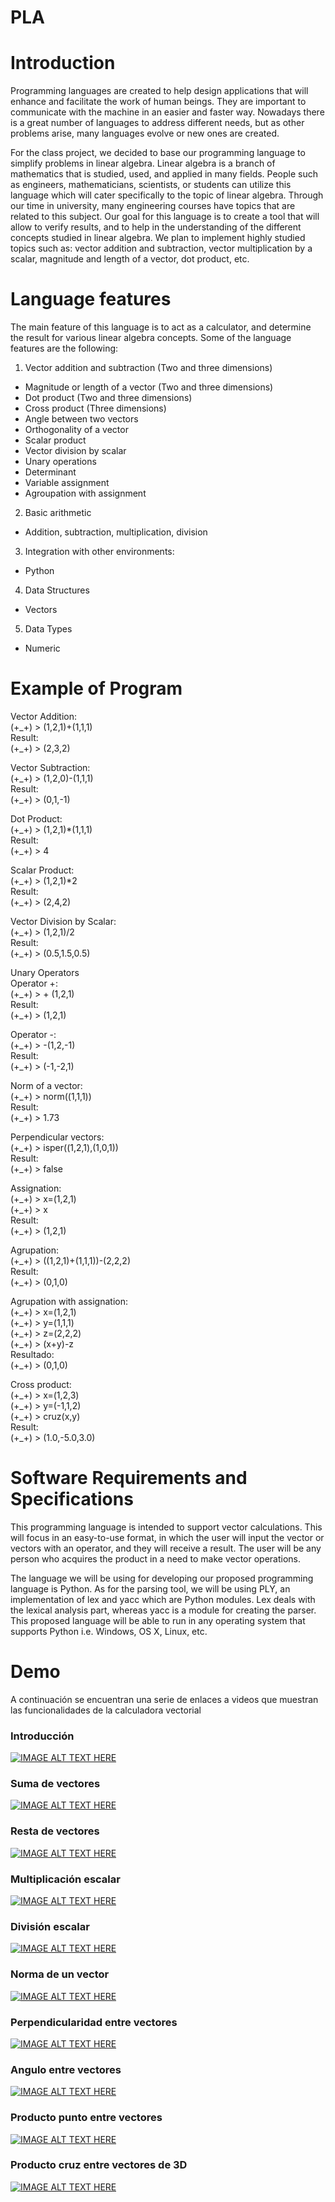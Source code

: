 # PLA

# Introduction

Programming languages are created to help design applications that will enhance and facilitate the work of human beings. 
They are important to communicate with the machine in an easier and faster way. Nowadays there is a great number of 
languages to address different needs, but as other problems arise, many languages evolve or new ones are created.

For the class project, we decided to base our programming language to simplify problems in linear algebra. Linear
algebra is a branch of mathematics that is studied, used, and applied in many fields. People such as engineers, 
mathematicians, scientists, or students can utilize this language which will cater specifically to the topic of linear
algebra. Through our time in university, many engineering courses have topics that are related to this subject.
Our goal for this language is to create a tool that will allow to verify results, and to help in the understanding
of the different concepts studied in linear algebra. We plan to implement highly studied topics such as: vector 
addition and subtraction, vector multiplication by a scalar, magnitude and length of a vector, dot product, etc.

# Language features

The main feature of this language is to act as a calculator, and determine the result for various linear algebra concepts.
Some of the language features are the following:

1. Vector addition and subtraction (Two and three dimensions)
  - Magnitude or length of a vector (Two and three dimensions)
  - Dot product (Two and three dimensions)
  - Cross product (Three dimensions)
  - Angle between two vectors
  - Orthogonality of a vector
  - Scalar product
  - Vector division by scalar
  - Unary operations
  - Determinant
  - Variable assignment
  - Agroupation with assignment
2. Basic arithmetic
  - Addition, subtraction, multiplication, division
3. Integration with other environments:
  - Python
4. Data Structures
  - Vectors
5. Data Types
  - Numeric

# Example of Program

Vector Addition:  
(+\_+) > (1,2,1)+(1,1,1)  
Result:  
(+\_+) > (2,3,2)  

Vector Subtraction:  
(+\_+) > (1,2,0)-(1,1,1)  
Result:  
(+\_+) > (0,1,-1)  

Dot Product:  
(+\_+) > (1,2,1)*(1,1,1)  
Result:  
(+\_+) > 4  

Scalar Product:  
(+\_+) > (1,2,1)*2  
Result:  
(+\_+) > (2,4,2)  

Vector Division by Scalar:  
(+\_+) > (1,2,1)/2  
Result:  
(+\_+) > (0.5,1.5,0.5)  

Unary Operators  
Operator +:  
(+\_+) > + (1,2,1)  
Result:  
(+\_+) > (1,2,1)  

Operator -:  
(+\_+) > -(1,2,-1)  
Result:  
(+\_+) > (-1,-2,1)  

Norm of a vector:  
(+\_+) > norm((1,1,1))  
Result:  
(+\_+) > 1.73  

Perpendicular vectors:  
(+\_+) > isper((1,2,1),(1,0,1))  
Result:  
(+\_+) > false  

Assignation:  
(+\_+) > x=(1,2,1)  
(+\_+) > x  
Result:  
(+\_+) > (1,2,1)  

Agrupation:  
(+\_+) > ((1,2,1)+(1,1,1))-(2,2,2)  
Result:  
(+\_+) > (0,1,0)  

Agrupation with assignation:  
(+\_+) > x=(1,2,1)  
(+\_+) > y=(1,1,1)  
(+\_+) > z=(2,2,2)  
(+\_+) > (x+y)-z  
Resultado:  
(+\_+) > (0,1,0)  

Cross product:  
(+\_+) > x=(1,2,3)  
(+\_+) > y=(-1,1,2)  
(+\_+) > cruz(x,y)  
Result:  
(+\_+) > (1.0,-5.0,3.0)  

# Software Requirements and Specifications

This programming language is intended to support vector calculations. This will focus in an easy-to-use
format, in which the user will input the vector or vectors with an operator, and they will receive a 
result. The user will be any person who acquires the product in a need to make vector operations.

The language we will be using for developing our proposed programming language is Python. As for the parsing 
tool, we will be using PLY, an implementation of lex and yacc which are Python modules. Lex deals with the
lexical analysis part, whereas yacc is a module for creating the parser. This proposed language will be able
to run in any operating system that supports Python i.e. Windows, OS X, Linux, etc.

# Demo

A continuación se encuentran una serie de enlaces a videos que muestran las funcionalidades de la calculadora vectorial

### Introducción

[![IMAGE ALT TEXT HERE](http://img.youtube.com/vi/7CI66sy1ZFk/0.jpg)](http://www.youtube.com/watch?v=7CI66sy1ZFk)

### Suma de vectores
[![IMAGE ALT TEXT HERE](http://img.youtube.com/vi/2HQ0FBZo518/0.jpg)](http://www.youtube.com/watch?v=2HQ0FBZo518)

### Resta de vectores
[![IMAGE ALT TEXT HERE](http://img.youtube.com/vi/rgx2gho0Xf8/0.jpg)](http://www.youtube.com/watch?v=rgx2gho0Xf8)

### Multiplicación escalar
[![IMAGE ALT TEXT HERE](http://img.youtube.com/vi/aDYFygPdoBE/0.jpg)](http://www.youtube.com/watch?v=aDYFygPdoBE)

### División escalar
[![IMAGE ALT TEXT HERE](http://img.youtube.com/vi/-ex0wLioUdA/0.jpg)](http://www.youtube.com/watch?v=-ex0wLioUdA)

### Norma de un vector
[![IMAGE ALT TEXT HERE](http://img.youtube.com/vi/SrVf2R34_CY/0.jpg)](http://www.youtube.com/watch?v=SrVf2R34_CY)

### Perpendicularidad entre vectores
[![IMAGE ALT TEXT HERE](http://img.youtube.com/vi/1scerenvAvQ/0.jpg)](http://www.youtube.com/watch?v=1scerenvAvQ)

### Angulo entre vectores
[![IMAGE ALT TEXT HERE](http://img.youtube.com/vi/deDWeQzwozI/0.jpg)](http://www.youtube.com/watch?v=deDWeQzwozI)

### Producto punto entre vectores
[![IMAGE ALT TEXT HERE](http://img.youtube.com/vi/kKB9_7stUHE/0.jpg)](http://www.youtube.com/watch?v=kKB9_7stUHE)

### Producto cruz entre vectores de 3D
[![IMAGE ALT TEXT HERE](http://img.youtube.com/vi/jDJi33cAZpM/0.jpg)](http://www.youtube.com/watch?v=jDJi33cAZpM)
